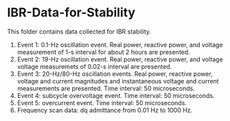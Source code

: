 # IBR-Data-for-Stability


This folder contains data collected for IBR stability.
1. Event 1: 0.1-Hz oscillation event. Real power, reactive power, and voltage measurement of 1-s interval for about 2 hours are presented. 
2. Event 2: 19-Hz oscillation event. Real power, reactive power, and voltage voltage measuremets of 0.02-s interval are presented. 
3. Event 3: 20-Hz/80-Hz oscillation events. Real power, reactive power, voltage and current magnitudes and instantaneous voltage and current measurements are presented. Time interval: 50 microseconds. 
4. Event 4: subcycle overvoltage event. Time interval: 50 microseconds. 
5. Event 5: overcurrent event. Time interval: 50 microseconds. 
6. Frequency scan data: dq admittance from 0.01 Hz to 1000 Hz. 
